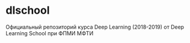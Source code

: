 # dlschool
Официальный репозиторий курса Deep Learning (2018-2019) от Deep Learning School при ФПМИ МФТИ
